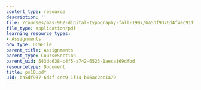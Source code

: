 ```yaml
---
content_type: resource
description: ''
file: /courses/mas-962-digital-typography-fall-1997/ba5df9376d4f4ec91f34b06ac2ec1a79_ps10.pdf
file_type: application/pdf
learning_resource_types:
- Assignments
ocw_type: OCWFile
parent_title: Assignments
parent_type: CourseSection
parent_uid: 543dc638-c4f5-a742-6523-1aeca169dfbd
resourcetype: Document
title: ps10.pdf
uid: ba5df937-6d4f-4ec9-1f34-b06ac2ec1a79
---
```

